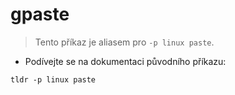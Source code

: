# gpaste

> Tento příkaz je aliasem pro `-p linux paste`.

- Podívejte se na dokumentaci původního příkazu:

`tldr -p linux paste`
